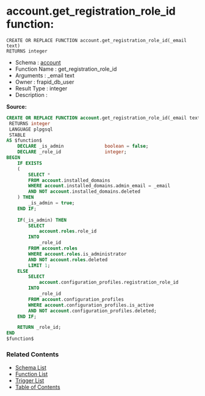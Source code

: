 # account.get_registration_role_id function:

```plpgsql
CREATE OR REPLACE FUNCTION account.get_registration_role_id(_email text)
RETURNS integer
```
* Schema : [account](../../schemas/account.md)
* Function Name : get_registration_role_id
* Arguments : _email text
* Owner : frapid_db_user
* Result Type : integer
* Description : 


**Source:**
```sql
CREATE OR REPLACE FUNCTION account.get_registration_role_id(_email text)
 RETURNS integer
 LANGUAGE plpgsql
 STABLE
AS $function$
    DECLARE _is_admin               boolean = false;
    DECLARE _role_id                integer;
BEGIN
    IF EXISTS
    (
        SELECT * 
		FROM account.installed_domains
        WHERE account.installed_domains.admin_email = _email
		AND NOT account.installed_domains.deleted
    ) THEN
        _is_admin = true;
    END IF;
   
    IF(_is_admin) THEN
        SELECT
            account.roles.role_id
        INTO
            _role_id
        FROM account.roles
        WHERE account.roles.is_administrator
		AND NOT account.roles.deleted
        LIMIT 1;
    ELSE
        SELECT 
            account.configuration_profiles.registration_role_id
        INTO
            _role_id
        FROM account.configuration_profiles
        WHERE account.configuration_profiles.is_active
		AND NOT account.configuration_profiles.deleted;
    END IF;

    RETURN _role_id;
END
$function$

```

### Related Contents
* [Schema List](../../schemas.md)
* [Function List](../../functions.md)
* [Trigger List](../../triggers.md)
* [Table of Contents](../../README.md)

